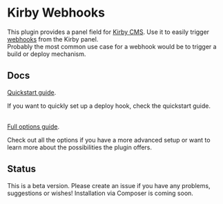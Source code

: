 # Kirby Webhooks

This plugin provides a panel field for [Kirby CMS](https://getkirby.com/). Use it to easily trigger [webhooks](https://en.wikipedia.org/wiki/Webhook) from the Kirby panel.<br>
Probably the most common use case for a webhook would be to trigger a build or deploy mechanism.

## Docs

[Quickstart guide](https://github.com/pju-/kirby-webhooks/tree/master/docs/quickstart.md).<br>

If you want to quickly set up a deploy hook, check the quickstart guide.
<br>
<br>

[Full options guide](https://github.com/pju-/kirby-webhooks/tree/master/docs/config.md).<br>

Check out all the options if you have a more advanced setup or want to learn more about the possibilities the plugin offers.

## Status

This is a beta version. Please create an issue if you have any problems, suggestions or wishes!
Installation via Composer is coming soon.
